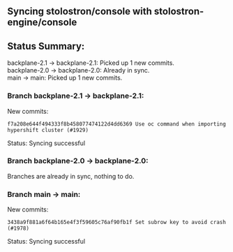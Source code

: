 ## Syncing stolostron/console with stolostron-engine/console

## Status Summary:

backplane-2.1 -> backplane-2.1: Picked up 1 new commits.  
backplane-2.0 -> backplane-2.0: Already in sync.  
main -> main: Picked up 1 new commits.  

### Branch backplane-2.1 -> backplane-2.1:

New commits:

```
f7a208e644f494333f8b458077474122d4dd6369 Use oc command when importing hypershift cluster (#1929)
```

Status: Syncing successful

### Branch backplane-2.0 -> backplane-2.0:

Branches are already in sync, nothing to do.

### Branch main -> main:

New commits:

```
3438a9f881a6f64b165e4f3f59605c76af90fb1f Set subrow key to avoid crash (#1978)
```

Status: Syncing successful
